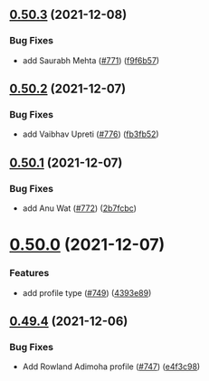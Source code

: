 ## [0.50.3](https://github.com/EddieHubCommunity/LinkFree/compare/v0.50.2...v0.50.3) (2021-12-08)


### Bug Fixes

* add Saurabh Mehta ([#771](https://github.com/EddieHubCommunity/LinkFree/issues/771)) ([f9f6b57](https://github.com/EddieHubCommunity/LinkFree/commit/f9f6b57dad2b02f95fb6cb28bfe1cfca386fce3c))



## [0.50.2](https://github.com/EddieHubCommunity/LinkFree/compare/v0.50.1...v0.50.2) (2021-12-07)


### Bug Fixes

* add Vaibhav Upreti ([#776](https://github.com/EddieHubCommunity/LinkFree/issues/776)) ([fb3fb52](https://github.com/EddieHubCommunity/LinkFree/commit/fb3fb52941c66c72834a522df95cd9e086d3ae67))



## [0.50.1](https://github.com/EddieHubCommunity/LinkFree/compare/v0.50.0...v0.50.1) (2021-12-07)


### Bug Fixes

* add Anu Wat ([#772](https://github.com/EddieHubCommunity/LinkFree/issues/772)) ([2b7fcbc](https://github.com/EddieHubCommunity/LinkFree/commit/2b7fcbc1464c355f5faef531552636e503e54047))



# [0.50.0](https://github.com/EddieHubCommunity/LinkFree/compare/v0.49.4...v0.50.0) (2021-12-07)


### Features

* add profile type ([#749](https://github.com/EddieHubCommunity/LinkFree/issues/749)) ([4393e89](https://github.com/EddieHubCommunity/LinkFree/commit/4393e898cb0955e92ebee475cd526de8a91ce1ad))



## [0.49.4](https://github.com/EddieHubCommunity/LinkFree/compare/v0.49.3...v0.49.4) (2021-12-06)


### Bug Fixes

* Add Rowland Adimoha profile ([#747](https://github.com/EddieHubCommunity/LinkFree/issues/747)) ([e4f3c98](https://github.com/EddieHubCommunity/LinkFree/commit/e4f3c989f04a5cb1208495afc3e46735b18e2b80))



